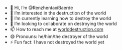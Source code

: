 - 👋 Hi, I’m @RenzhentaxiBaerde
- 👀 I’m interested in the destruction of the world
- 🌱 I’m currently learning how to destroy the world
- 💞️ I’m looking to collaborate on destroying the world
- 📫 How to reach me at [worlddestruction.com](https://www.youtube.com/watch?v=dQw4w9WgXcQ)
- 😄 Pronouns: he/him/the destroyer of the world
- ⚡ Fun fact: I have not destroyed the world yet
<!---
RenzhentaxiBaerde/RenzhentaxiBaerde is a ✨ special ✨ repository because its `README.md` (this file) appears on your GitHub profile.
You can click the Preview link to take a look at your changes.
--->
